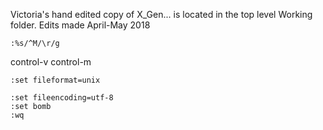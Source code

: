 
Victoria's hand edited copy of X_Gen... is located in the top level Working folder.
Edits made April-May 2018

```
:%s/^M/\r/g
```
control-v control-m
```
:set fileformat=unix

:set fileencoding=utf-8
:set bomb
:wq
```
